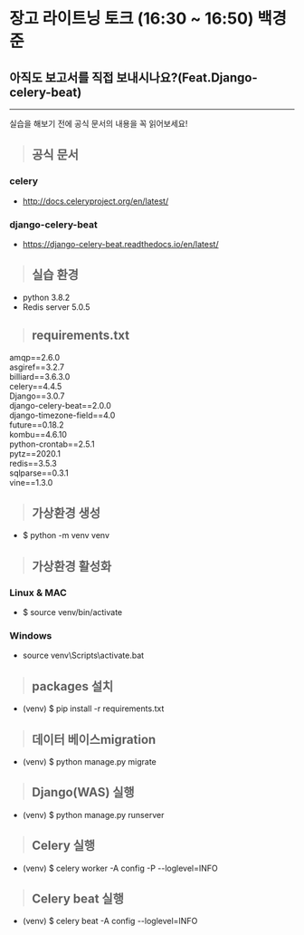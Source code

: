 # 장고 라이트닝 토크 (16:30 ~ 16:50) 백경준 
## 아직도 보고서를 직접 보내시나요?(Feat.Django-celery-beat)  
***  
실습을 해보기 전에 공식 문서의 내용을 꼭 읽어보세요!  
> ## 공식 문서  
### celery
- http://docs.celeryproject.org/en/latest/  
### django-celery-beat
- https://django-celery-beat.readthedocs.io/en/latest/  
> ## 실습 환경
- python 3.8.2
- Redis server 5.0.5  
> ## requirements.txt
amqp==2.6.0  
asgiref==3.2.7  
billiard==3.6.3.0  
celery==4.4.5  
Django==3.0.7  
django-celery-beat==2.0.0  
django-timezone-field==4.0  
future==0.18.2  
kombu==4.6.10  
python-crontab==2.5.1  
pytz==2020.1  
redis==3.5.3  
sqlparse==0.3.1  
vine==1.3.0    
> ## 가상환경 생성
- $ python -m venv venv  
> ## 가상환경 활성화
 ### Linux & MAC
- $ source venv/bin/activate  
 ### Windows
- source venv\Scripts\activate.bat  
> ## packages 설치
 - (venv) $ pip install -r requirements.txt  
> ## 데이터 베이스migration 
 - (venv) $ python manage.py migrate  
> ## Django(WAS) 실행  
 - (venv) $ python manage.py runserver  
> ## Celery 실행
 - (venv) $ celery worker -A config -P --loglevel=INFO  
> ## Celery beat 실행 
 - (venv) $ celery beat -A config  --loglevel=INFO  

